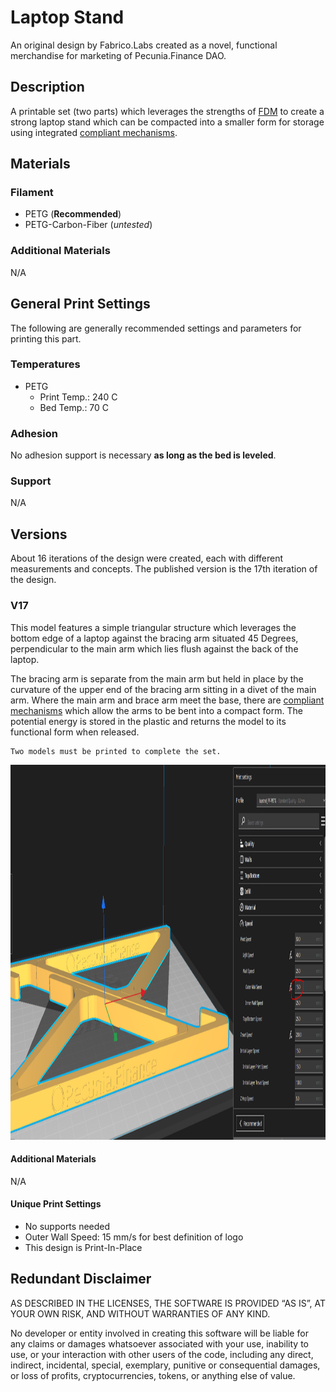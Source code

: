 # Laptop Stand

An original design by Fabrico.Labs created as a novel, functional merchandise for marketing of Pecunia.Finance DAO.

## Description

A printable set (two parts) which leverages the strengths of [FDM](https://de.wikipedia.org/wiki/Fused_Deposition_Modeling) to create a strong laptop stand which can be compacted into a smaller form for storage using integrated [compliant mechanisms](https://www.compliantmechanisms.byu.edu/).

## Materials

### Filament

- PETG (**Recommended**)
- PETG-Carbon-Fiber (_untested_)

### Additional Materials

N/A

## General Print Settings

The following are generally recommended settings and parameters for printing this part.

### Temperatures

- PETG
  - Print Temp.: 240 C
  - Bed Temp.: 70 C

### Adhesion

No adhesion support is necessary **as long as the bed is leveled**.

### Support

N/A

## Versions

About 16 iterations of the design were created, each with different measurements and concepts. The published version is the 17th iteration of the design.

### V17

This model features a simple triangular structure which leverages the bottom edge of a laptop against the bracing arm situated 45 Degrees, perpendicular to the main arm which lies flush against the back of the laptop.

The bracing arm is separate from the main arm but held in place by the curvature of the upper end of the bracing arm sitting in a divet of the main arm. Where the main arm and brace arm meet the base, there are [compliant mechanisms](https://www.compliantmechanisms.byu.edu/) which allow the arms to be bent into a compact form. The potential energy is stored in the plastic and returns the model to its functional form when released.

```
Two models must be printed to complete the set.
```

<img src="imgs/cura_laptop-stand-v17-x2.PNG" alt="PF Laptop Stand Version 17" style="height: 600px;"/>

#### Additional Materials

N/A

#### Unique Print Settings

- No supports needed
- Outer Wall Speed: 15 mm/s for best definition of logo
- This design is Print-In-Place

## Redundant Disclaimer

AS DESCRIBED IN THE LICENSES, THE SOFTWARE IS PROVIDED “AS IS”, AT YOUR OWN RISK, AND WITHOUT WARRANTIES OF ANY KIND.

No developer or entity involved in creating this software will be liable for any claims or damages whatsoever associated with your use, inability to use, or your interaction with other users of the code, including any direct, indirect, incidental, special, exemplary, punitive or consequential damages, or loss of profits, cryptocurrencies, tokens, or anything else of value.
